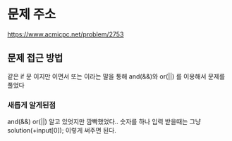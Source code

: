 # 문제 주소 
https://www.acmicpc.net/problem/2753

## 문제 접근 방법 
같은 if 문 이지만 이면서 또는 이라는 말을 통해 and(&&)와 or(||) 를 이용해서 문제를 풀었다 

### 새롭게 알게된점 
and(&&) or(||) 알고 있엇지만 깜빡했었다.. 숫자를 하나 입력 받을때는 그냥 solution(+input[0]); 이렇게 써주면 된다.